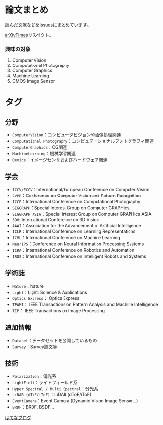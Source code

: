 # 論文まとめ
読んだ文献などを[Issues](https://github.com/tkuri/papers/issues)にまとめています。

[arXivTimes](https://github.com/arXivTimes/arXivTimes)リスペクト。

### 興味の対象
1. Computer Vision
2. Computational Photography
3. Computer Graphics
4. Machine Learning
5. CMOS Image Sensor 


# タグ
## 分野
- `ComputerVision`：コンピュータビジョンや画像処理関連
- `Computational Photography`：コンピュテーショナルフォトグラフィ関連
- `ComputerGraphics`：CG関連
- `MachineLearning`：機械学習関連
- `Device`：イメージセンサおよびハードウェア関連

## 学会
- `ICCV/ECCV`：International/European Conference on Computer Vision
- `CVPR`：Conference on Computer Vision and Pattern Recognition
- `ICCP`：International Conference on Computational Photography
- `SIGGRAPH`：Special Interest Group on Computer GRAPHics
- `SIGGRAPH ASIA`：Special Interest Group on Computer GRAPHics ASIA
- `3DV`: International Conference on 3D Vision
- `AAAI`：Association for the Advancement of Artificial Intelligence
- `ICLR`：International Conference on Learning Representations
- `ICML`：International Conference on Machine Learning
- `NeurIPS`：Conference on Neural Information Processing Systems
- `ICRA`：International Conference on Robotics and Automation
- `IROS`：International Conference on Intelligent Robots and Systems

## 学術誌
- `Nature`：Nature
- `Light`：Light: Science & Applications
- `Optics Express`： Optics Express
- `TPAMI`： IEEE Transactions on Pattern Analysis and Machine Intelligence
- `TIP`： IEEE Transactions on Image Processing

## 追加情報
- `Dataset`：データセットを公開しているもの
- `Survey`：Survey論文等

## 技術
- `Polarization`：偏光系
- `LightField`：ライトフィールド系
- `Hyper Spectral / Multi Spectral`：分光系
- `LiDAR (dToF/iToF)`：LiDAR (dToF/iToF) 
- `EventCamera`：Event Camera (Dynamic Vision Image Sensor...) 
- `BRDF`：BRDF, BSDF...

[はてなブログ](https://klb.hatenablog.com/entry/portal)
